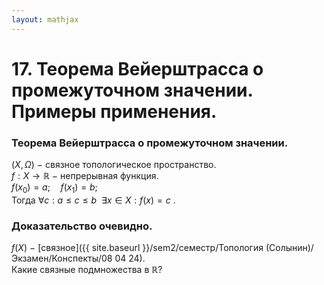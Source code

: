 ```yaml
---  
layout: mathjax  
---  
```

  
# 17. Теорема Вейерштрасса о промежуточном значении. Примеры применения.  
  
### Теорема Вейерштрасса о промежуточном значении.  
$(X,\Omega)~-~$связное топологическое пространство.  
$f:X\to \mathbb{R}~-~$непрерывная функция.  
$f(x_0)=a;\quad f(x_1)=b;$  
Тогда  $\forall c: a\le c\le b ~~ \exists x\in X: f(x)=c$ .  
  
### Доказательство очевидно.  
$f(X)~-~$[связное]({{ site.baseurl }}/sem2/семестр/Топология (Солынин)/Экзамен/Конспекты/08 04 24).  
Какие связные подмножества в $\mathbb{R}$?  
